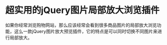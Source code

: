# 超实用的jQuery图片局部放大浏览插件
如果你经常浏览购物网站，那么应该经常会看到很多商品图片的局部放大浏览功能，这么一款jQuery图片放大预览插件，它的特点是可以同时切换不同图片来进行局部放大。
